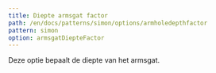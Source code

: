 ```yaml
---
title: Diepte armsgat factor
path: /en/docs/patterns/simon/options/armholedepthfactor
pattern: simon
option: armsgatDiepteFactor
---
```


Deze optie bepaalt de diepte van het armsgat.